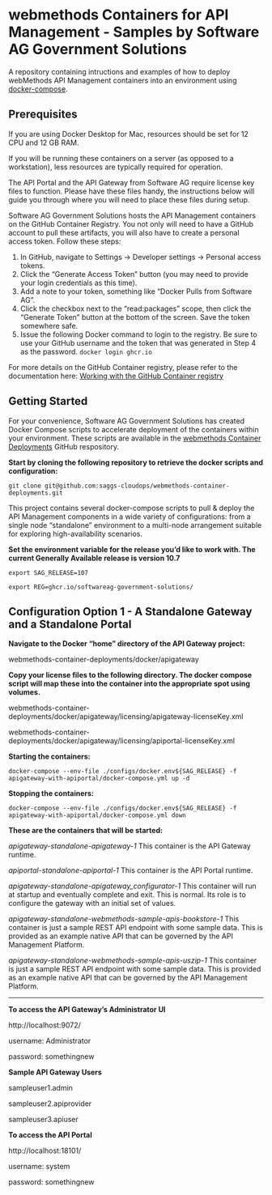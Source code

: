 # webmethods Containers for API Management - Samples by Software AG Government Solutions
A repository containing intructions and examples of how to deploy webMethods API Management containers into an environment using [docker-compose](https://docs.docker.com/compose/).

## Prerequisites
If you are using Docker Desktop for Mac, resources should be set for 12 CPU and 12 GB RAM.

If you will be running these containers on a server (as opposed to a workstation), less resources are typically required for operation.

The API Portal and the API Gateway from Software AG require license key files to function.  Please have these files handy, the instructions below will guide you through where you will need to place these files during setup.

Software AG Government Solutions hosts the API Management containers on the GitHub Container Registry.  You not only will need to have a GitHub account to pull these artifacts, you will also have to create a personal access token.  Follow these steps:
1.	In GitHub, navigate to Settings -> Developer settings -> Personal access tokens.
2.	Click the “Generate Access Token” button (you may need to provide your login credentials as this time).
3.	Add a note to your token, something like “Docker Pulls from Software AG”.
4.	Click the checkbox next to the “read:packages” scope, then click the “Generate Token” button at the bottom of the screen.  Save the token somewhere safe.
5.	Issue the following Docker command to login to the registry.  Be sure to use your GitHub username and the token that was generated in Step 4 as the password.
`docker login ghcr.io`

For more details on the GitHub Container registry, please refer to the documentation here:
[Working with the GitHub Container registry](https://docs.github.com/en/packages/working-with-a-github-packages-registry/working-with-the-container-registry)

## Getting Started
For your convenience, Software AG Government Solutions has created Docker Compose scripts to accelerate deployment of the containers within your environment.  These scripts are available in the [webmethods Container Deployments](https://github.com/saggs-cloudops/webmethods-container-deployments) GitHub respository.


__Start by cloning the following repository to retrieve the docker scripts and configuration:__

`git clone git@github.com:saggs-cloudops/webmethods-container-deployments.git`

This project contains several docker-compose scripts to pull & deploy the API Management components in a wide variety of configurations: from a single node “standalone” environment to a multi-node arrangement suitable for exploring high-availability scenarios.

__Set the environment variable for the release you’d like to work with.  The current Generally Available release is version 10.7__

`export SAG_RELEASE=107`

`export REG=ghcr.io/softwareag-government-solutions/`

## Configuration Option 1 - A Standalone Gateway and a Standalone Portal

__Navigate to the Docker “home” directory of the API Gateway project:__

webmethods-container-deployments/docker/apigateway

__Copy your license files to the following directory.  The docker compose script will map these into the container into the appropriate spot using volumes.__

webmethods-container-deployments/docker/apigateway/licensing/apigateway-licenseKey.xml

webmethods-container-deployments/docker/apigateway/licensing/apiportal-licenseKey.xml

__Starting the containers:__

`docker-compose --env-file ./configs/docker.env${SAG_RELEASE} -f apigateway-with-apiportal/docker-compose.yml up -d`

__Stopping the containers:__

`docker-compose --env-file ./configs/docker.env${SAG_RELEASE} -f apigateway-with-apiportal/docker-compose.yml down`

__These are the containers that will be started:__

_apigateway-standalone-apigateway-1_
This container is the API Gateway runtime.

_apiportal-standalone-apiportal-1_
This container is the API Portal runtime.

_apigateway-standalone-apigateway_configurator-1_
This container will run at startup and eventually complete and exit.  This is normal.  Its role is to configure the gateway with an initial set of values.

_apigateway-standalone-webmethods-sample-apis-bookstore-1_
This container is just a sample REST API endpoint with some sample data.  This is provided as an example native API that can be governed by the API Management Platform.

_apigateway-standalone-webmethods-sample-apis-uszip-1_
This container is just a sample REST API endpoint with some sample data.  This is provided as an example native API that can be governed by the API Management Platform.

---

__To access the API Gateway’s Administrator UI__

http://localhost:9072/

username: Administrator

password: somethingnew

__Sample API Gateway Users__

sampleuser1.admin

sampleuser2.apiprovider

sampleuser3.apiuser

__To access the API Portal__

http://localhost:18101/

username: system

password: somethingnew
